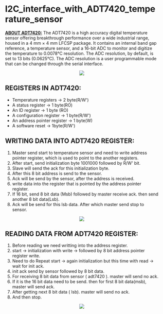 # I2C_interface_with_ADT7420_temperature_sensor  
**<ins>ABOUT ADT7420:</ins>**
The ADT7420 is a high accuracy digital temperature sensor offering breakthrough performance over a wide industrial range, housed in a 4 mm × 4 mm LFCSP package. It contains an internal band gap reference, a temperature sensor, and a 16-bit ADC to monitor and digitize the temperature to 0.0078°C resolution. The ADC resolution, by default, is set to 13 bits (0.0625°C). The ADC resolution is a user programmable mode that can be changed through the serial interface.  
<div align="center">
<image src = "https://github.com/user-attachments/assets/92c9d85a-0bfd-47c6-86a0-28accd256a38">  
</div>

## REGISTERS IN ADT7420:
- Temperature registers -> 2 byte(R/W')
- A status register -> 1 byte(RO)
- An ID register -> 1 byte (RO)
- A configuration register -> 1 byte(R/W')
- An address pointer register -> 1 byte(W)
- A software reset -> 1byte(R/W')

## WRITING DATA INTO ADT7420 REGISTER:
1.  Master send start to temperature sensor and need to write address pointer register, which is used to point to the another registers.
2.  After start, send initialization byte 1001000 followed by R/W' bit.
3.  Slave will send the ack for this initialization byte.
4.  After this 8 bit address is send to the sensor.
5.  Ack will be send by the sensor, after the address is received.
6.  write data into the register that is pointed by the address pointer register.
7.  If 16 bit, send 8 bit data (Msb) followed by master receive ack. then send another 8 bit data(Lsb).
8.  Ack will be send for this lsb data. After which master send stop to sensor.
<div align="center">
<image src = "https://github.com/user-attachments/assets/f718741b-ae3e-4eb1-ba03-ab4c3e88a6bf">  
</div>  

## READING DATA FROM ADT7420 REGISTER:
1.  Before reading we need writting into the address register.
2.  start -> initialization with write -> followed by 8 bit address pointer register write.
3.  Need to do Repeat start -> again initialization but this time with read -> wait for init ack.
4.  init ack send by sensor followed by 8 bit data.
5.  For receiving 8 bit data from sensor ( adt7420 ). master will send no ack.
6.  If it is the 16 bit data need to be send. then for first 8 bit data(msb), master will send ack.
7.  After getting next 8 bit data ( lsb). master will send no ack.
8.  And then stop.
<div align="center">
<image src = "https://github.com/user-attachments/assets/e133ee2b-ad05-4d40-8f70-565536cc3622">  
</div>  


